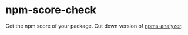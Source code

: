 # npm-score-check

Get the npm score of your package. Cut down version of [npms-analyzer](https://github.com/npms-io/npms-analyzer).